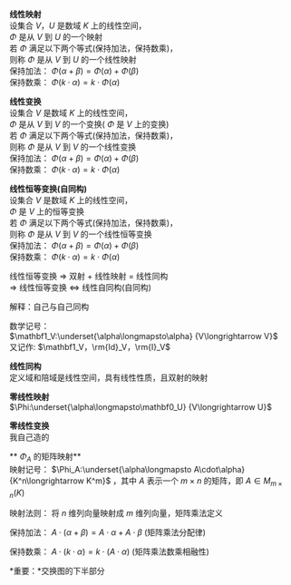 **线性映射**  
设集合 $V，U$ 是数域 $K$ 上的线性空间，  
 $\Phi$ 是从 $V$ 到 $U$ 的一个映射  
若 $\Phi$ 满足以下两个等式(保持加法，保持数乘)，  
则称 $\Phi$ 是从 $V$ 到 $U$ 的一个线性映射  
保持加法： $\Phi(\alpha+\beta)=\Phi(\alpha)  
+\Phi(\beta)$  
保持数乘： $\Phi(k\cdot\alpha)=k\cdot\Phi(\alpha)$  
  
**线性变换**  
设集合 $V$ 是数域 $K$ 上的线性空间，  
 $\Phi$ 是从 $V$ 到 $V$ 的一个变换( $\Phi$ 是 $V$ 上的变换)  
若 $\Phi$ 满足以下两个等式(保持加法，保持数乘)，  
则称 $\Phi$ 是从 $V$ 到 $V$ 的一个线性变换  
保持加法： $\Phi(\alpha+\beta)=\Phi(\alpha)  
+\Phi(\beta)$  
保持数乘： $\Phi(k\cdot\alpha)=k\cdot\Phi(\alpha)$  
  
**线性恒等变换(自同构)**  
设集合 $V$ 是数域 $K$ 上的线性空间，  
 $\Phi$ 是 $V$ 上的恒等变换  
若 $\Phi$ 满足以下两个等式(保持加法，保持数乘)，  
则称 $\Phi$ 是从 $V$ 到 $V$ 的一个线性恒等变换  
保持加法： $\Phi(\alpha+\beta)=\Phi(\alpha)  
+\Phi(\beta)$  
保持数乘： $\Phi(k\cdot\alpha)=k\cdot\Phi(\alpha)$  
  
线性恒等变换 $\Rightarrow$ 双射 $+$ 线性映射 $=$ 线性同构  
 $\Rightarrow$ 线性恒等变换 $\Leftrightarrow$ 线性自同构(自同构)  
  
解释：自己与自己同构  
  
数学记号：  
 $\mathbf1_V:\underset{\alpha\longmapsto\alpha}  
{V\longrightarrow V}$  
又记作:  $\mathbf1_V，\rm{Id}_V，\rm{I}_V$  
  
**线性同构**  
定义域和陪域是线性空间，具有线性性质，且双射的映射  
  
**零线性映射**  
 $\Phi:\underset{\alpha\longmapsto\mathbf0_U}  
{V\longrightarrow U}$  
  
**零线性变换**  
我自己造的  
  
** $\Phi_A$ 的矩阵映射**  
映射记号： $\Phi_A:\underset{\alpha\longmapsto  
A\cdot\alpha}{K^n\longrightarrow K^m}$ ，其中 $A$ 表示一个 $m\times n$ 的矩阵，即 $A\in  
M_{m\times n}(K)$  
  
映射法则： 将 $n$ 维列向量映射成 $m$ 维列向量，矩阵乘法定义  
  
保持加法： $A\cdot(\alpha+\beta)  
=A\cdot\alpha+A\cdot\beta$  (矩阵乘法分配律)  
  
保持数乘： $A\cdot(k\cdot\alpha)  
=k\cdot(A\cdot\alpha)$  (矩阵乘法数乘相融性)  
  
*重要：*交换图的下半部分  
